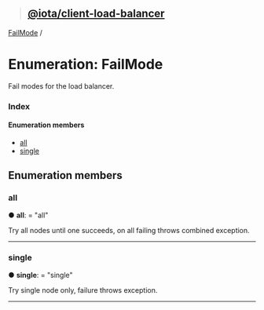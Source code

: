 > ## [@iota/client-load-balancer](../README.md)

[FailMode](failmode.md) /

# Enumeration: FailMode

Fail modes for the load balancer.

### Index

#### Enumeration members

* [all](failmode.md#all)
* [single](failmode.md#single)

## Enumeration members

###  all

● **all**: = "all"

Try all nodes until one succeeds, on all failing throws combined exception.

___

###  single

● **single**: = "single"

Try single node only, failure throws exception.

___